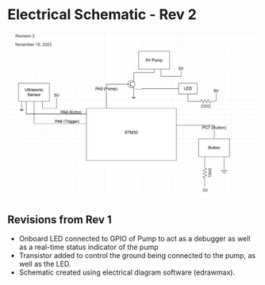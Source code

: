 # Electrical Schematic - Rev 2

![rev2](Images/Electrical.png)

## Revisions from Rev 1
- Onboard LED connected to GPIO of Pump to act as a debugger as well as a real-time status indicator of the pump
- Transistor added to control the ground being connected to the pump, as well as the LED.
- Schematic created using electrical diagram software (edrawmax).